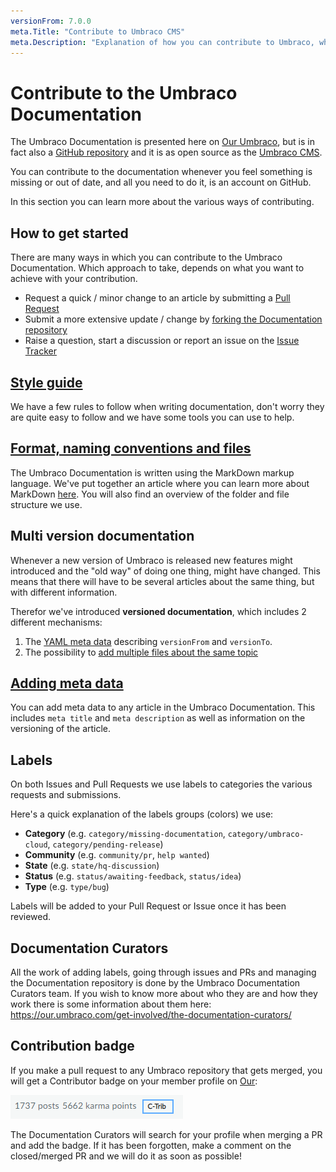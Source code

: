 ```yaml
---
versionFrom: 7.0.0
meta.Title: "Contribute to Umbraco CMS"
meta.Description: "Explanation of how you can contribute to Umbraco, what the process is like and what things to keep in mind when contributing."
---
```

# Contribute to the Umbraco Documentation

The Umbraco Documentation is presented here on [Our Umbraco](https://our.umbraco.com/documentation), but is in fact also a [GitHub repository](https://github.com/umbraco/UmbracoDocs) and it is as open source as the [Umbraco CMS](https://github.com/umbraco/Umbraco-CMS).

You can contribute to the documentation whenever you feel something is missing or out of date, and all you need to do it, is an account on GitHub.

In this section you can learn more about the various ways of contributing.

## How to get started

There are many ways in which you can contribute to the Umbraco Documentation. Which approach to take, depends on what you want to achieve with your contribution.

* Request a quick / minor change to an article by submitting a [Pull Request](Pull-Requests/#option-1-creating-a-pr-directly-on-github)
* Submit a more extensive update / change by [forking the Documentation repository](Pull-Requests/#options-2-creating-a-pr-through-a-fork)
* Raise a question, start a discussion or report an issue on the [Issue Tracker](Issues/)

## [Style guide](Style-Guide/index.md)

We have a few rules to follow when writing documentation, don't worry they are quite easy to follow and we have some tools you can use to help.

## [Format, naming conventions and files](Markdown-Conventions)

The Umbraco Documentation is written using the MarkDown markup language. We've put together an article where you can learn more about MarkDown [here](https://our.umbraco.com/Documentation/Contribute/Markdown-Conventions). You will also find an overview of the folder and file structure we use.

## Multi version documentation

Whenever a new version of Umbraco is released new features might introduced and the "old way" of doing one thing, might have changed. This means that there will have to be several articles about the same thing, but with different information.

Therefor we've introduced **versioned documentation**, which includes 2 different mechanisms:

1. The [YAML meta data](adding-metadata.md) describing `versionFrom` and `versionTo`.
2. The possibility to [add multiple files about the same topic](file-naming-conventions.md)

## [Adding meta data](adding-metadata.md)

You can add meta data to any article in the Umbraco Documentation. This includes `meta title` and `meta description` as well as information on the versioning of the article.

## Labels

On both Issues and Pull Requests we use labels to categories the various requests and submissions.

Here's a quick explanation of the labels groups (colors) we use:

- **Category** (e.g. `category/missing-documentation`, `category/umbraco-cloud`, `category/pending-release`)
- **Community** (e.g. `community/pr`, `help wanted`)
- **State** (e.g. `state/hq-discussion`)
- **Status** (e.g. `status/awaiting-feedback`, `status/idea`)
- **Type** (e.g. `type/bug`)

Labels will be added to your Pull Request or Issue once it has been reviewed.

## Documentation Curators

All the work of adding labels, going through issues and PRs and managing the Documentation repository is done by the Umbraco Documentation Curators team. If you wish to know more about who they are and how they work there is some information about them here: https://our.umbraco.com/get-involved/the-documentation-curators/

## Contribution badge

If you make a pull request to any Umbraco repository that gets merged, you will get a Contributor badge on your member profile on [Our](https://our.umbraco.com):

![Contributor badge on Our](images/c-trib-badge.png)

The Documentation Curators will search for your profile when merging a PR and add the badge.
If it has been forgotten, make a comment on the closed/merged PR and we will do it as soon as possible!
